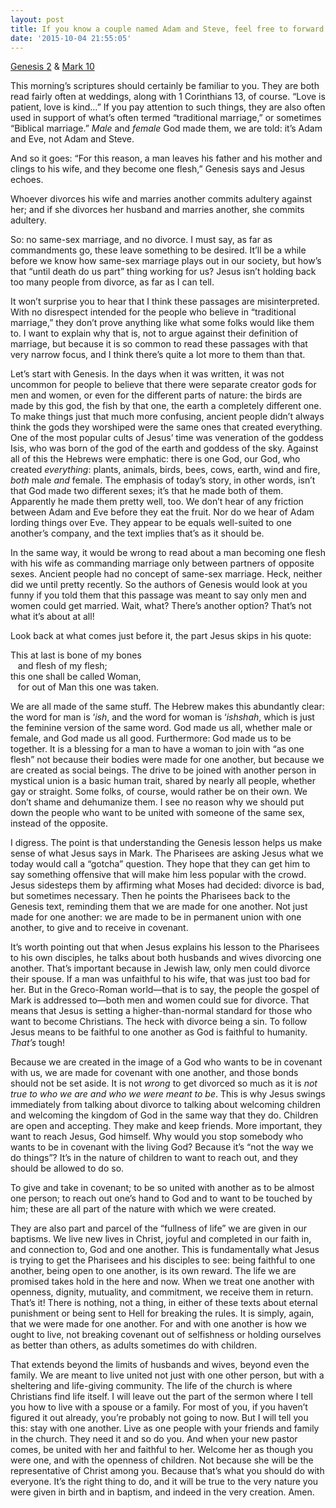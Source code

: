 ```yaml
---
layout: post
title: If you know a couple named Adam and Steve, feel free to forward this to them
date: '2015-10-04 21:55:05'
---
```



[Genesis 2](http://bible.oremus.org/?ql=310994670) & [Mark 10](http://bible.oremus.org/?ql=310994684)

This morning’s scriptures should certainly be familiar to you. They are both read fairly often at weddings, along with 1 Corinthians 13, of course. “Love is patient, love is kind…” If you pay attention to such things, they are also often used in support of what’s often termed “traditional marriage,” or sometimes “Biblical marriage.” *Male* and *female* God made them, we are told: it’s Adam and Eve, not Adam and Steve.

And so it goes: “For this reason, a man leaves his father and his mother and clings to his wife, and they become one flesh,” Genesis says and Jesus echoes.

Whoever divorces his wife and marries another commits adultery against her; and if she divorces her husband and marries another, she commits adultery.

So: no same-sex marriage, and no divorce. I must say, as far as commandments go, these leave something to be desired. It’ll be a while before we know how same-sex marriage plays out in our society, but how’s that “until death do us part” thing working for us? Jesus isn’t holding back too many people from divorce, as far as I can tell.

It won’t surprise you to hear that I think these passages are misinterpreted. With no disrespect intended for the people who believe in “traditional marriage,” they don’t prove anything like what some folks would like them to. I want to explain why that is, not to argue against their definition of marriage, but because it is so common to read these passages with that very narrow focus, and I think there’s quite a lot more to them than that.

Let’s start with Genesis. In the days when it was written, it was not uncommon for people to believe that there were separate creator gods for men and women, or even for the different parts of nature: the birds are made by this god, the fish by that one, the earth a completely different one. To make things just that much more confusing, ancient people didn’t always think the gods they worshiped were the same ones that created everything. One of the most popular cults of Jesus’ time was veneration of the goddess Isis, who was born of the god of the earth and goddess of the sky. Against all of this the Hebrews were emphatic: <span class="quoteleft">there is one God, our God, who created *everything*</span>: plants, animals, birds, bees, cows, earth, wind and fire, *both* male *and* female. The emphasis of today’s story, in other words, isn’t that God made two different sexes; it’s that he made both of them. Apparently he made them pretty well, too. We don’t hear of any friction between Adam and Eve before they eat the fruit. Nor do we hear of Adam lording things over Eve. They appear to be equals well-suited to one another’s company, and the text implies that’s as it should be.

In the same way, it would be wrong to read about a man becoming one flesh with his wife as commanding marriage only between partners of opposite sexes. Ancient people had no concept of same-sex marriage. Heck, neither did we until pretty recently. So the authors of Genesis would look at you funny if you told them that this passage was meant to say only men and women could get married. Wait, what? There’s another option? That’s not what it’s about at all!

Look back at what comes just before it, the part Jesus skips in his quote:

This at last is bone of my bones   
   and flesh of my flesh;   
this one shall be called Woman,   
   for out of Man this one was taken.

We are all made of the same stuff. The Hebrew makes this abundantly clear: the word for man is ‘*ish*, and the word for woman is ‘*ishshah*, which is just the feminine version of the same word. God made us all, whether male or female, and God made us all good. Furthermore: God made us to be together. It is a blessing for a man to have a woman to join with “as one flesh” not because their bodies were made for one another, but because we are created as social beings. The drive to be joined with another person in mystical union is a basic human trait, shared by nearly all people, whether gay or straight. Some folks, of course, would rather be on their own. We don’t shame and dehumanize them. I see no reason why we should put down the people who want to be united with someone of the same sex, instead of the opposite.

I digress. The point is that understanding the Genesis lesson helps us make sense of what Jesus says in Mark. The Pharisees are asking Jesus what we today would call a “gotcha” question. They hope that they can get him to say something offensive that will make him less popular with the crowd. Jesus sidesteps them by affirming what Moses had decided: divorce is bad, but sometimes necessary. Then he points the Pharisees back to the Genesis text, reminding them that we are made for one another. Not just made for one another: <span class="quoteright">we are made to be in permanent union with one another</span>, to give and to receive in covenant.

It’s worth pointing out that when Jesus explains his lesson to the Pharisees to his own disciples, he talks about both husbands and wives divorcing one another. That’s important because in Jewish law, only men could divorce their spouse. If a man was unfaithful to his wife, that was just too bad for her. But in the Greco-Roman world—that is to say, the people the gospel of Mark is addressed to—both men and women could sue for divorce. That means that Jesus is setting a higher-than-normal standard for those who want to become Christians. The heck with divorce being a sin. To follow Jesus means to be faithful to one another as God is faithful to humanity. *That’s* tough!

Because we are created in the image of a God who wants to be in covenant with us, we are made for covenant with one another, and those bonds should not be set aside. It is not *wrong* to get divorced so much as it is *not true to who we are and who we were meant to be*. This is why Jesus swings immediately from talking about divorce to talking about welcoming children and welcoming the kingdom of God in the same way that they do. Children are open and accepting. They make and keep friends. More important, they want to reach Jesus, God himself. Why would you stop somebody who wants to be in covenant with the living God? Because it’s “not the way we do things”? It’s in the nature of children to want to reach out, and they should be allowed to do so.

To give and take in covenant; to be so united with another as to be almost one person; to reach out one’s hand to God and to want to be touched by him; these are all part of the nature with which we were created.

They are also part and parcel of the “fullness of life” we are given in our baptisms. <span class="quoteleft">We live new lives in Christ</span>, joyful and completed in our faith in, and connection to, God and one another. This is fundamentally what Jesus is trying to get the Pharisees and his disciples to see: being faithful to one another, being open to one another, is its own reward. The life we are promised takes hold in the here and now. When we treat one another with openness, dignity, mutuality, and commitment, we receive them in return. That’s it! There is nothing, not a thing, in either of these texts about eternal punishment or being sent to Hell for breaking the rules. It is simply, again, that we were made for one another. For and with one another is how we ought to live, not breaking covenant out of selfishness or holding ourselves as better than others, as adults sometimes do with children.

That extends beyond the limits of husbands and wives, beyond even the family. We are meant to live united not just with one other person, but with a sheltering and life-giving community. The life of the church is where Christians find life itself. I will leave out the part of the sermon where I tell you how to live with a spouse or a family. For most of you, if you haven’t figured it out already, you’re probably not going to now. But I will tell you this: stay with one another. Live as one people with your friends and family in the church. They need it and so do you. And when your new pastor comes, be united with her and faithful to her. Welcome her as though you were one, and with the openness of children. Not because she will be the representative of Christ among you. Because that’s what you should do with everyone. It’s the right thing to do, and it will be true to the very nature you were given in birth and in baptism, and indeed in the very creation. Amen.



